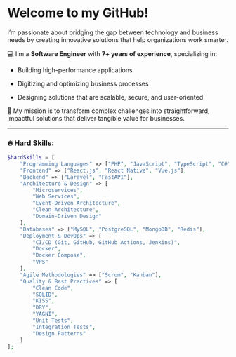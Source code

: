 # Welcome to my GitHub!

I’m passionate about bridging the gap between technology and business needs by creating innovative solutions that help organizations work smarter.

💻 I’m a **Software Engineer** with **7+ years of experience**, specializing in:

- Building high-performance applications

- Digitizing and optimizing business processes

- Designing solutions that are scalable, secure, and user-oriented

🚀 My mission is to transform complex challenges into straightforward, impactful solutions that deliver tangible value for businesses.

---

### 🔥 Hard Skills:

```php
$hardSkills = [
    "Programming Languages" => ["PHP", "JavaScript", "TypeScript", "C#", "Java", "Python"],
    "Frontend" => ["React.js", "React Native", "Vue.js"],
    "Backend" => ["Laravel", "FastAPI"],
    "Architecture & Design" => [
        "Microservices",
        "Web Services",
        "Event-Driven Architecture",
        "Clean Architecture",
        "Domain-Driven Design"
    ],
    "Databases" => ["MySQL", "PostgreSQL", "MongoDB", "Redis"],
    "Deployment & DevOps" => [
        "CI/CD (Git, GitHub, GitHub Actions, Jenkins)",
        "Docker",
        "Docker Compose",
        "VPS"
    ],
    "Agile Methodologies" => ["Scrum", "Kanban"],
    "Quality & Best Practices" => [
        "Clean Code",
        "SOLID",
        "KISS",
        "DRY",
        "YAGNI",
        "Unit Tests",
        "Integration Tests",
        "Design Patterns"
    ]
];
```
